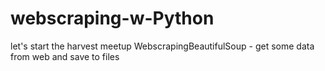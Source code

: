 # webscraping-w-Python
let's start the harvest meetup
  WebscrapingBeautifulSoup - get some data from web and save to files
